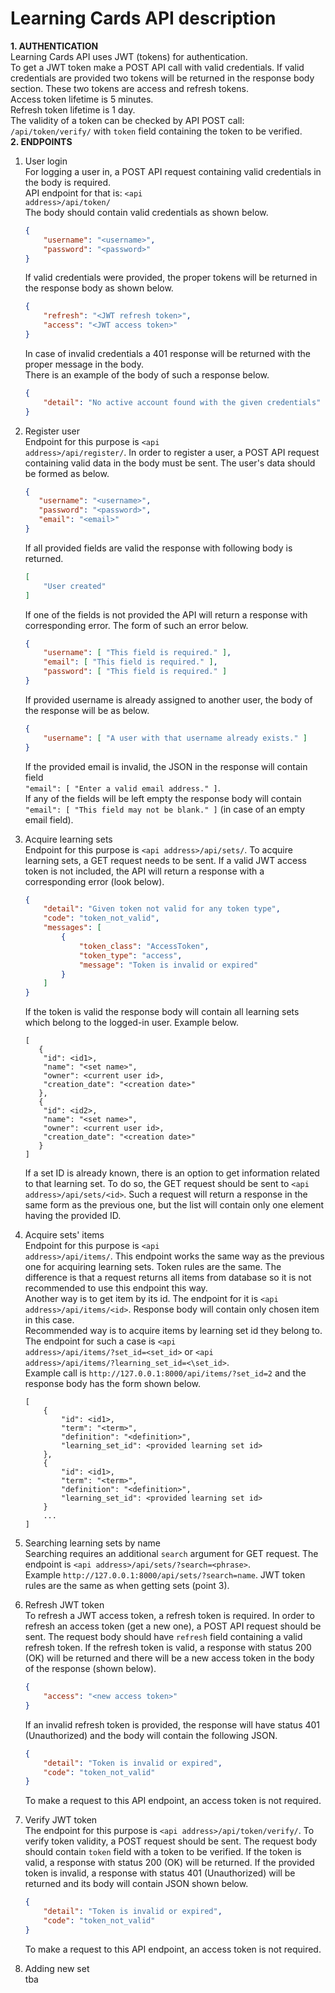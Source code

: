 # Learning Cards API description
   <strong>1. AUTHENTICATION</strong>  
    Learning Cards API uses JWT (tokens) for authentication.  
    To get a JWT token make a POST API call with 
    valid credentials. If valid credentials are provided two
    tokens will be returned in the response body section. These two tokens are 
    access and refresh tokens.  
    Access token lifetime is 5 minutes.  
    Refresh token lifetime is 1 day.  
    The validity of a token can be checked by API POST call:
    <code>/api/token/verify/</code> with 
    <code>token</code> field containing the token to be verified.  
<strong>2. ENDPOINTS</strong>  
1. User login  
    For logging a user in, a POST API request containing valid 
    credentials in the body is required.   
    API endpoint for that is:  <code>\<api address\>/api/token/</code>  
    The body should contain valid credentials as shown below.  
    ```json
    {
        "username": "<username>",
        "password": "<password>"
    }
    ```
    If valid credentials were provided, the proper tokens will be returned 
    in the response body as shown below.
    ```json
    {
        "refresh": "<JWT refresh token>",
        "access": "<JWT access token>"
    }
    ```
    In case of invalid credentials a 401 response will be returned 
    with the proper message in the body.  
    There is an example of the body of such a response below.  
    ```json
    {
        "detail": "No active account found with the given credentials"
    }
    ```
2. Register user  
    Endpoint for this purpose is <code>\<api address\>/api/register/</code>.
    In order to register a user, a POST API request containing
    valid data in the body must be sent. The user's data should be
    formed as below.
    ```json
    {
       "username": "<username>",
       "password": "<password>",
       "email": "<email>"
    }
    ```
    If all provided fields are valid the response with following 
    body is returned.
    ```json
    [
        "User created"
    ]
    ```
    If one of the fields is not provided the API will return
    a response with corresponding error. The form of such an error below.
    ```json
    {
        "username": [ "This field is required." ],
        "email": [ "This field is required." ],
        "password": [ "This field is required." ]
    }
    ```
    If provided username is already assigned to another user, the body
    of the response will be as below.
    ```json
    {
        "username": [ "A user with that username already exists." ]
    }
    ```
    If the provided email is invalid, the JSON in the response will contain field  
    ``"email": [ "Enter a valid email address." ]``.  
    If any of the fields will be left empty the response body will contain  
     ``"email": [ "This field may not be blank." ]`` (in case of an empty email field).
    
3. Acquire learning sets  
    Endpoint for this purpose is <code>\<api address\>/api/sets/</code>.
    To acquire learning sets, a GET request needs to be sent. If a valid
    JWT access token is not included, the API will return a response with 
    a corresponding error (look below). 
    ```json
    {
        "detail": "Given token not valid for any token type",
        "code": "token_not_valid",
        "messages": [
            {
                "token_class": "AccessToken",
                "token_type": "access",
                "message": "Token is invalid or expired"
            }
        ]
    }
    ```
    If the token is valid the response body will contain all learning sets
    which belong to the logged-in user. Example below.
    ```
    [  
       {
        "id": <id1>,
        "name": "<set name>",
        "owner": <current user id>,
        "creation_date": "<creation date>"
       },
       {
        "id": <id2>,
        "name": "<set name>",
        "owner": <current user id>,
        "creation_date": "<creation date>"
       }
    ]
    ```
    If a set ID is already known, there is an option to get information
    related to that learning set. To do so, the GET request should be sent to
    <code>\<api address\>/api/sets/\<id\></code>. Such a request will return a response 
    in the same form as the previous one, but the list will contain only one element having the provided ID.
4. Acquire sets' items  
    Endpoint for this purpose is <code>\<api address\>/api/items/</code>.
    This endpoint works the same way as the previous one for acquiring learning sets.
    Token rules are the same. The difference is that a request returns all
    items from database so it is not recommended to use this endpoint this way.  
    Another way is to get item by its id. The endpoint for it is 
    <code>\<api address\>/api/items/\<id\></code>. Response body will contain
    only chosen item in this case.  
    Recommended way is to acquire items by learning set id they belong to. The endpoint
    for such a case is <code>\<api address\>/api/items/?set_id=\<set_id\></code> or
    <code>\<api address\>/api/items/?learning_set_id=<\set_id\></code>.  
    Example call is ``http://127.0.0.1:8000/api/items/?set_id=2`` and the response body 
    has the form shown below.
    ```
    [
        {
            "id": <id1>,
            "term": "<term>",
            "definition": "<definition>",
            "learning_set_id": <provided learning set id>
        },
        {
            "id": <id1>,
            "term": "<term>",
            "definition": "<definition>",
            "learning_set_id": <provided learning set id>
        }
        ...
    ]
    ```
5. Searching learning sets by name  
    Searching requires an additional ``search`` argument for GET request. 
    The endpoint is ``<api address>/api/sets/?search=<phrase>``.  
    Example ``http://127.0.0.1:8000/api/sets/?search=name``. JWT token rules
    are the same as when getting sets (point 3).
6. Refresh JWT token  
    To refresh a JWT access token, a refresh token is required. In order to
    refresh an access token (get a new one), a POST API request should be sent.
    The request body should have ``refresh`` field containing a valid refresh token.
    If the refresh token is valid, a response with status 200 (OK) will be returned and 
    there will be a new access token in the body of the response (shown below). 
    ```json
    {
        "access": "<new access token>"
    }
    ```
    If an invalid refresh token is provided, the response will have status 401 (Unauthorized)
    and the body will contain the following JSON.
    ```json
    {
        "detail": "Token is invalid or expired",
        "code": "token_not_valid"
    }
    ```
    To make a request to this API endpoint, an access token is not required.
7. Verify JWT token  
    The endpoint for this purpose is ``<api address>/api/token/verify/``. To verify 
    token validity, a POST request should be sent. The request body should contain 
    ``token`` field with a token to be verified. If the token is valid, a response with
    status 200 (OK) will be returned. If the provided token is invalid, a 
    response with status 401 (Unauthorized) will be returned and its body will contain JSON shown below.
    ```json
    {
        "detail": "Token is invalid or expired",
        "code": "token_not_valid"
    }
    ```
    To make a request to this API endpoint, an access token is not required.
8. Adding new set  
    tba

